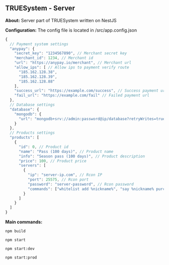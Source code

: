 ## TRUESystem - Server

**About:**
Server part of TRUESystem written on NestJS

**Configuration:**
The config file is located in /src/app.config.json
```javascript
{
  // Payment system settings
  "anypay": {
    "secret_key": "1234567890", // Merchant secret key
    "merchant_id": 1234, // Merchant id
    "url": "https://anypay.io/merchant", // Merchant url
    "allow_ips": [ // Allow ips to payment verify route
      "185.162.128.38", 
      "185.162.128.39",
      "185.162.128.88"
    ],
    "success_url": "https://example.com/success", // Success payment url
    "fail_url": "https://example.com/fail" // Failed payment url
  },
  // Database settings
  "database": {
    "mongodb": {
      "url": "mongodb+srv://admin:password@ip/database?retryWrites=true&w=majority" // MongoDB database url
    }
  },
  // Products settings
  "products": [
    {
      "id": 0, // Product id
      "name": "Pass (100 days)", // Product name
      "info": "Season pass (100 days)", // Product description
      "price": 100, // Product price
      "servers": [
        {
          "ip": "server-ip.com", // Rcon IP
          "port": 25575, // Rcon port
          "password": "server-password", // Rcon password
          "commands": ["whitelist add %nickname%", "say %nickname% purchased a pass"] // Сommands to be executed after the purchase of the product
        }
      ]
    }
  ]
}
```

**Main commands:**

`npm build`

`npm start`

`npm start:dev`

`npm start:prod`
